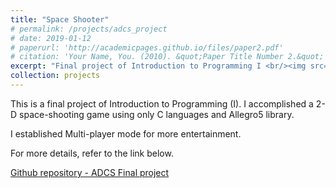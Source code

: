 ```yaml
---
title: "Space Shooter"
# permalink: /projects/adcs_project
# date: 2019-01-12
# paperurl: 'http://academicpages.github.io/files/paper2.pdf'
# citation: 'Your Name, You. (2010). &quot;Paper Title Number 2.&quot; <i>Journal 1</i>. 1(2).'
excerpt: "Final project of Introduction to Programming I <br/><img src='/images/spaceshooter.png' width='100%' style='margin-left:25%'>"
collection: projects
---
```

<!-- Todo: revise the image. -->

<!-- # paperurl: 'http://academicpages.github.io/files/paper2.pdf' -->
This is a final project of Introduction to Programming (I).
I accomplished a 2-D space-shooting game using only C languages and Allegro5 library.

I established Multi-player mode for more entertainment.

For more details, refer to the link below.

<!-- Demo Video -->

[Github repository - ADCS Final project](https://,,,)

<!-- Recommended citation: Your Name, You. (2010). "Paper Title Number 2." <i>Journal 1</i>. 1(2). -->